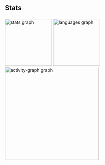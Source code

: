 <h2 align="left">Stats</h2>

###

<div align="left">
  <img src="https://github-readme-stats.vercel.app/api?username=SampaioGuilherme11&hide_title=false&hide_rank=false&show_icons=true&include_all_commits=true&count_private=true&disable_animations=false&theme=vue-dark&locale=pt-br&hide_border=false&order=1&custom_title=Estat%C3%ADsticas%20do%20Pedro%20Sampaio" height="150" alt="stats graph"  />
  <img src="https://github-readme-stats.vercel.app/api/top-langs?username=SampaioGuilherme11&locale=pt-br&hide_title=false&layout=compact&card_width=320&langs_count=5&theme=vue-dark&hide_border=false&order=2&custom_title=Linguagens%20Favoritas" height="150" alt="languages graph"  />
  <img src="https://github-readme-activity-graph.vercel.app/graph?username=SampaioGuilherme11&radius=14&theme=vue&area=true&order=5&hide_title=false&hide_border=false&custom_title=Contribui%C3%A7%C3%B5es%20do%20Pedro%20Sampaio" height="300" alt="activity-graph graph"  />
</div>

###
